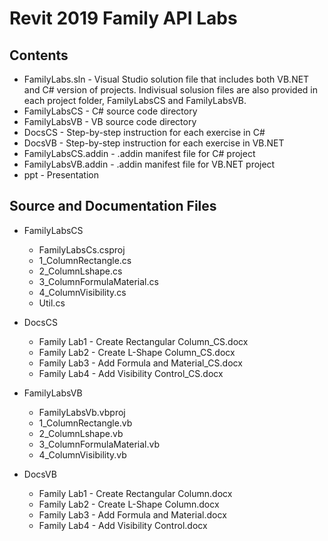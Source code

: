 Revit 2019 Family API Labs
==========================

Contents
--------

- FamilyLabs.sln - Visual Studio solution file that includes both VB.NET and C# version of projects. Indivisual solusion files are also provided in each project folder, FamilyLabsCS and FamilyLabsVB.
- FamilyLabsCS - C# source code directory
- FamilyLabsVB - VB source code directory
- DocsCS - Step-by-step instruction for each exercise in C#
- DocsVB - Step-by-step instruction for each exercise in VB.NET
- FamilyLabsCS.addin - .addin manifest file for C# project
- FamilyLabsVB.addin - .addin manifest file for VB.NET project
- ppt - Presentation

Source and Documentation Files
------------------------------

- FamilyLabsCS
    - FamilyLabsCs.csproj
    - 1_ColumnRectangle.cs
    - 2_ColumnLshape.cs
    - 3_ColumnFormulaMaterial.cs
    - 4_ColumnVisibility.cs
    - Util.cs

- DocsCS
    - Family Lab1 - Create Rectangular Column_CS.docx
    - Family Lab2 - Create L-Shape Column_CS.docx
    - Family Lab3 - Add Formula and Material_CS.docx
    - Family Lab4 - Add Visibility Control_CS.docx

- FamilyLabsVB
    - FamilyLabsVb.vbproj
    - 1_ColumnRectangle.vb
    - 2_ColumnLshape.vb
    - 3_ColumnFormulaMaterial.vb
    - 4_ColumnVisibility.vb

- DocsVB
    - Family Lab1 - Create Rectangular Column.docx
    - Family Lab2 - Create L-Shape Column.docx
    - Family Lab3 - Add Formula and Material.docx
    - Family Lab4 - Add Visibility Control.docx
